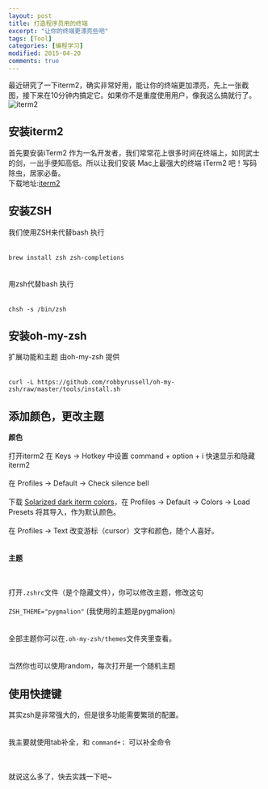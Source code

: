 ```yaml
---
layout: post
title: 打造程序员用的终端
excerpt: "让你的终端更漂亮些吧"
tags: [Tool]
categories: [编程学习]
modified: 2015-04-20
comments: true
---
```


最近研究了一下iterm2，确实非常好用，能让你的终端更加漂亮，先上一张截图，接下来在10分钟内搞定它。如果你不是重度使用用户，像我这么搞就行了。
![iterm2]({{site.url}}/images/iterm2.png)   

## 安装iterm2

首先要安装iTerm2 作为一名开发者，我们常常花上很多时间在终端上，如同武士的剑，一出手便知高低。所以让我们安装 Mac上最强大的终端 iTerm2 吧！写码除虫，居家必备。    
下载地址:[iterm2](http://iterm2.com/)



## 安装ZSH

我们使用ZSH来代替bash 执行   
<br/><br/>
`brew install zsh zsh-completions`  
<br/><br/>
用zsh代替bash 执行    
<br/><br/>
`chsh -s /bin/zsh`

## 安装oh-my-zsh 
扩展功能和主题 由oh-my-zsh 提供   
<br/><br/>
`curl -L https://github.com/robbyrussell/oh-my-zsh/raw/master/tools/install.sh `

## 添加颜色，更改主题  

**颜色**
<br/><br/>
打开iterm2 
在 Keys -> Hotkey 中设置 command + option + i 快速显示和隐藏 iterm2
<br/><br/>
在 Profiles -> Default -> Check silence bell
<br/><br/>
下载 [Solarized dark iterm colors](https://github.com/altercation/solarized/tree/master/iterm2-colors-solarized)，在 Profiles -> Default -> Colors -> Load Presets 将其导入，作为默认颜色。
<br/><br/>
在 Profiles -> Text 改变游标（cursor）文字和颜色，随个人喜好。    
<br/><br/>
**主题**  

<br/><br/>
打开`.zshrc`文件（是个隐藏文件），你可以修改主题，修改这句
<br/><br/>
`ZSH_THEME="pygmalion"` (我使用的主题是pygmalion)    
<br/><br/>
全部主题你可以在`.oh-my-zsh/themes`文件夹里查看。   
<br/><br/>
当然你也可以使用random，每次打开是一个随机主题



## 使用快捷键  

其实zsh是非常强大的，但是很多功能需要繁琐的配置。   
<br/><br/>
我主要就使用tab补全，和 `command+；` 可以补全命令  

<br/><br/>
就说这么多了，快去实践一下吧~

